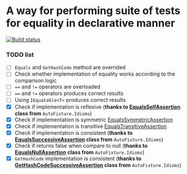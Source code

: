 # A way for performing suite of tests for equality in declarative manner

[![Build status](https://ci.appveyor.com/api/projects/status/34cbe6bp2k33yond?svg=true)](https://ci.appveyor.com/project/baks/equalitytests)

### TODO list

- [ ] `Equals` and `GetHashCode` method are overrided
- [ ] Check whether implementation of equality works according to the comparison logic
- [ ] `==` and `!=` operators are overloaded
- [ ] `==` and `!=` operators produces correct results
- [ ] Using `IEquatable<T>` produces correct results
- [x] Check if implementation is reflexive (**thanks to [EqualsSelfAssertion](https://github.com/AutoFixture/AutoFixture/blob/master/Src/Idioms/EqualsSelfAssertion.cs) class from** `AutoFixture.Idioms`)
- [x] Check if implementation is symmetric [EqualsSymmetricAssertion]()
- [x] Check if implementation is transitive [EqualsTransitiveAssertion]()
- [x] Check if implementation is consistent (**thanks to [EqualsSuccessiveAssertion](https://github.com/AutoFixture/AutoFixture/blob/master/Src/Idioms/EqualsSuccessiveAssertion.cs) class from** `AutoFixture.Idioms`)
- [x] Check if returns false when compare to null (**thanks to [EqualsNullAssertion](https://github.com/AutoFixture/AutoFixture/blob/master/Src/Idioms/EqualsNullAssertion.cs) class from** `AutoFixture.Idioms`)
- [x] `GetHashCode` implementation is consistent (**thanks to [GetHashCodeSuccessiveAssertion](https://github.com/AutoFixture/AutoFixture/blob/master/Src/Idioms/GetHashCodeSuccessiveAssertion.cs) class from** `AutoFixture.Idioms`)